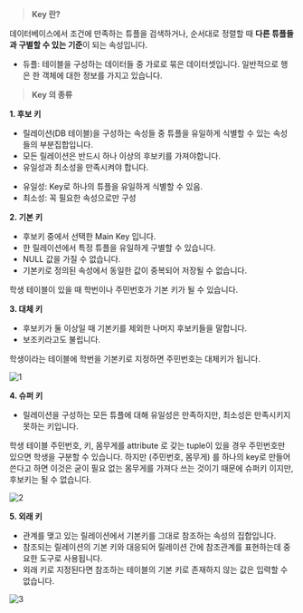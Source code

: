 > **Key 란?**

데이터베이스에서 조건에 만족하는 튜플을 검색하거나, 순서대로 정렬할 때 **다른 튜플들과 구별할 수 있는 기준**이 되는 속성입니다.

* 듀플: 테이블을 구성하는 데이터들 중 가로로 묶은 데이터셋입니다. 일반적으로 행은 한 객체에 대한 정보를 가지고 있습니다.

> **Key 의 종류**

**1\. 후보 키**

-   릴레이션(DB 테이블)을 구성하는 속성들 중 튜플을 유일하게 식별할 수 있는 속성들의 부분집합입니다.
-   모든 릴레이션은 반드시 하나 이상의 후보키를 가져야합니다.
-   유일성과 최소성을 만족시켜야 합니다.

* 유일성: Key로 하나의 튜플을 유일하게 식별할 수 있음.
* 최소성: 꼭 필요한 속성으로만 구성

**2\. 기본 키**

-   후보키 중에서 선택한 Main Key 입니다.
-   한 릴레이션에서 특정 튜플을 유일하게 구별할 수 있습니다.
-   NULL 값을 가질 수 없습니다.
-   기본키로 정의된 속성에서 동일한 값이 중복되어 저장될 수 없습니다.

학생 테이블이 있을 때 학번이나 주민번호가 기본 키가 될 수 있습니다.

**3\. 대체 키**

-   후보키가 둘 이상일 때 기본키를 제외한 나머지 후보키들을 말합니다.
-   보조키라고도 불립니다.

학생이라는 테이블에 학번을 기본키로 지정하면 주민번호는 대체키가 됩니다.

![1](https://user-images.githubusercontent.com/63203480/132304682-23e672d5-047f-44df-b0c2-49ac0d8a1502.PNG)

**4\. 슈퍼 키**

-   릴레이션을 구성하는 모든 튜플에 대해 유일성은 만족하지만, 최소성은 만족시키지 못하는 키입니다.

학생 테이블 주민번호, 키, 몸무게를 attribute 로 갖는 tuple이 있을 경우 주민번호만 있으면 학생을 구분할 수 있습니다. 하지만 (주민번호, 몸무게) 를 하나의 key로 만들어 쓴다고 하면 이것은 굳이 필요 없는 몸무게를 가져다 쓰는 것이기 때문에 슈퍼키 이지만, 후보키는 될 수 없습니다.

![2](https://user-images.githubusercontent.com/63203480/132304713-587330ae-97eb-4078-a3c9-e2bbe9b387f4.png)

**5\. 외래 키**

-   관계를 맺고 있는 릴레이션에서 기본키를 그대로 참조하는 속성의 집합입니다.
-   참조되는 릴레이션의 기본 키와 대응되어 릴레이션 간에 참조관계를 표현하는데 중요한 도구로 사용됩니다.
-   외래 키로 지정된다면 참조하는 테이블의 기본 키로 존재하지 않는 값은 입력할 수 없습니다.

![3](https://user-images.githubusercontent.com/63203480/132304717-9f1c9119-0bc2-4fd2-8e0e-39e19d1ffd0e.png)